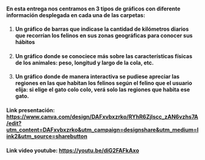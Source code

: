 #### En esta entrega nos centramos en 3 tipos de gráficos con diferente información desplegada en cada una de las carpetas:

1. #### Un gráfico de barras que indicase la cantidad de kilómetros diarios que recorrían los felinos en sus zonas geográficas para conocer sus hábitos
2. #### Un gráfico donde se conociece más sobre las características físicas de los animales: peso, longitud y largo de la cola, etc.
3. #### Un gráfico donde de manera interactiva se pudiese apreciar las regiones en las que habitan los felinos según el felino que el usuario elija: si elige el gato colo colo, verá solo las regiones que habita ese gato. 


#### Link presentación: https://www.canva.com/design/DAFxvbxzrko/RYhR6ZjIscc_zAN6vzhs7A/edit?utm_content=DAFxvbxzrko&utm_campaign=designshare&utm_medium=link2&utm_source=sharebutton

#### Link video youtube: https://youtu.be/diG2FAFkAxo